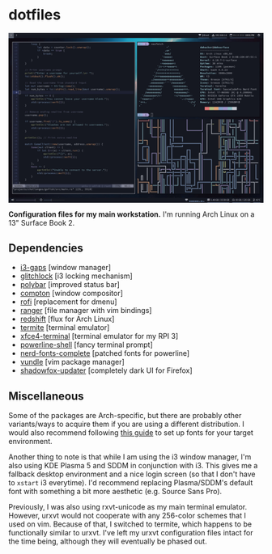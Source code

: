 # dotfiles

<a><img src="https://raw.githubusercontent.com/dmhacker/dankfiles/master/Pictures/screenshot.jpg" align="center"></a>

**Configuration files for my main workstation.** I'm running Arch Linux on a 13" Surface Book 2.

## Dependencies

* [i3-gaps](https://github.com/Airblader/i3) [window manager]
* [glitchlock](https://github.com/xero/glitchlock/) [i3 locking mechanism]
* [polybar](https://github.com/jaagr/polybar) [improved status bar]
* [compton](https://github.com/chjj/compton) [window compositor]
* [rofi](https://github.com/DaveDavenport/rofi) [replacement for dmenu]
* [ranger](https://github.com/ranger/ranger) [file manager with vim bindings]
* [redshift](https://github.com/jonls/redshift) [flux for Arch Linux]
* [termite](https://github.com/thestinger/termite/) [terminal emulator]
* [xfce4-terminal](https://git.xfce.org/apps/xfce4-terminal/) [terminal emulator for my RPI 3]
* [powerline-shell](https://github.com/b-ryan/powerline-shell) [fancy terminal prompt]
* [nerd-fonts-complete](https://github.com/ryanoasis/nerd-fonts) [patched fonts for powerline]
* [vundle](https://github.com/VundleVim/Vundle.vim) [vim package manager]
* [shadowfox-updater](https://github.com/overdodactyl/ShadowFox) [completely dark UI for Firefox]

## Miscellaneous

Some of the packages are Arch-specific, but there are probably other variants/ways to 
acquire them if you are using a different distribution. I would also recommend following 
[this guide](https://reddit.com/r/archlinux/comments/5r5ep8/make_your_arch_fonts_beautiful_easily/) 
to set up fonts for your target environment.

Another thing to note is that while I am using the i3 window manager, I'm also using KDE 
Plasma 5 and SDDM in conjunction with i3. This gives me a fallback desktop environment and 
a nice login screen (so that I don't have to `xstart` i3 everytime). I'd recommend replacing 
Plasma/SDDM's default font with something a bit more aesthetic (e.g. Source Sans Pro). 

Previously, I was also using rxvt-unicode as my main terminal emulator. However, urxvt would
not cooperate with any 256-color schemes that I used on vim. Because of that, I switched to
termite, which happens to be functionally similar to urxvt. I've left my urxvt configuration
files intact for the time being, although they will eventually be phased out.
